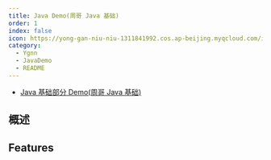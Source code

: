 ```yaml
---
title: Java Demo(周哥 Java 基础)
order: 1
index: false
icon: https://yong-gan-niu-niu-1311841992.cos.ap-beijing.myqcloud.com/images/%E6%A1%88%E4%BE%8B.svg
category:
  - Ygnn
  - JavaDemo
  - README
---
```


- [Java 基础部分 Demo(周哥 Java 基础)](java-demo-01.md)

## 概述



## Features






